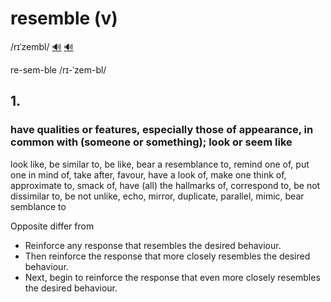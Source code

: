 # resemble (v)

/rɪˈzembl/ [🔊](https://www.oxfordlearnersdictionaries.com/media/english/uk_pron/r/res/resem/resemble__gb_2.mp3) [🔊](https://www.oxfordlearnersdictionaries.com/media/english/us_pron/r/res/resem/resemble__us_1.mp3)

re-sem-ble /rɪ-ˈzem-bl/

## 1.

### have qualities or features, especially those of appearance, in common with (someone or something); look or seem like

look like, be similar to, be like, bear a resemblance to, remind one of, put one in mind of, take after, favour, have a look of, make one think of, approximate to, smack of, have (all) the hallmarks of, correspond to, be not dissimilar to, be not unlike, echo, mirror, duplicate, parallel, mimic, bear semblance to

Opposite differ from

- Reinforce any response that resembles the desired behaviour.
- Then reinforce the response that more closely resembles the desired behaviour.
- Next, begin to reinforce the response that even more closely resembles the desired behaviour.
